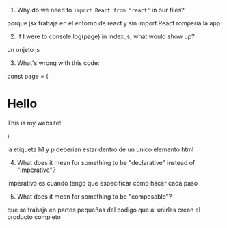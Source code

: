 1. Why do we need to `import React from "react"` in our files? 

 porque jsx trabaja en el entorno de react y sin import React romperia la app

 2. If I were to console.log(page) in index.js, what would show up?

 un onjeto js

 3. What's wrong with this code:

const page = (
    <h1>Hello</h1>
    <p>This is my website!</p>
)

la etiqueta h1 y p deberian estar dentro de un unico elemento html

4. What does it mean for something to be "declarative" instead of "imperative"?

imperativo es cuando tengo que especificar como hacer cada paso

5. What does it mean for something to be "composable"?

que se trabaja en partes pequeñas del codigo que al unirlas crean el producto completo